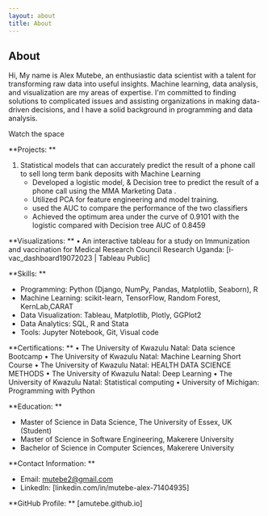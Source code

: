 ```yaml
---
layout: about
title: About
---
```


## About

 Hi, My name is Alex Mutebe, an enthusiastic data scientist with a talent for transforming raw data into useful insights. 
  Machine learning, data analysis, and visualization are my areas of expertise. I'm committed to finding solutions to complicated issues and assisting organizations in making data-driven decisions, and I have a solid background in programming and data analysis.

Watch the space

**Projects: **
1. Statistical models that can accurately predict the result of a phone call to sell long term bank deposits with Machine Learning
   - Developed a logistic model, & Decision tree  to predict   the result of a phone call using the  MMA Marketing Data .
   - Utilized PCA for feature engineering and model training.
   - used the AUC to compare the performance of the two classifiers
   - Achieved the optimum area under the curve of 0.9101 with the logistic compared with Decision tree AUC of 0.8459

**Visualizations: **
•	An interactive tableau for a study on Immunization and vaccination for Medical Research Council Research Uganda: [i-vac_dashboard19072023 | Tableau Public]

**Skills: **
- Programming: Python (Django, NumPy, Pandas, Matplotlib, Seaborn), R
- Machine Learning: scikit-learn, TensorFlow, Random Forest, KernLab,CARAT
- Data Visualization: Tableau, Matplotlib, Plotly, GGPlot2
- Data Analytics: SQL, R and Stata
- Tools: Jupyter Notebook, Git, Visual code


**Certifications: **
•	The University of Kwazulu Natal: Data science Bootcamp
•	The University of Kwazulu Natal: Machine Learning Short Course
•	The University of Kwazulu Natal: HEALTH DATA SCIENCE METHODS
•	The University of Kwazulu Natal: Deep Learning 
•	The University of Kwazulu Natal: Statistical computing
•	University of Michigan: Programming with Python


**Education: **
- Master of Science in Data Science, The University of Essex, UK (Student)
- Master of Science in Software Engineering, Makerere University
- Bachelor of Science in Computer Sciences, Makerere University

**Contact Information: **
- Email: mutebe2@gmail.com
- LinkedIn: [linkedin.com/in/mutebe-alex-71404935]

**GitHub Profile: **
[amutebe.github.io]
